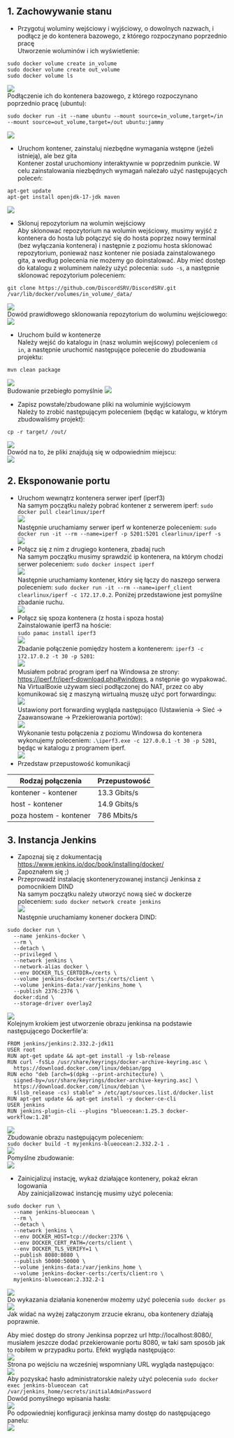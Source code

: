 ## 1. Zachowywanie stanu  
* Przygotuj woluminy wejściowy i wyjściowy, o dowolnych nazwach, i podłącz je do kontenera bazowego, z którego rozpoczynano poprzednio pracę  
Utworzenie woluminów i ich wyświetlenie:  
```console
sudo docker volume create in_volume
sudo docker volume create out_volume
sudo docker volume ls
```  
![](./screenshots/volumes_create.png)  
Podłączenie ich do kontenera bazowego, z którego rozpoczynano poprzednio pracę (ubuntu):  
```console
sudo docker run -it --name ubuntu --mount source=in_volume,target=/in --mount source=out_volume,target=/out ubuntu:jammy
```  
![](./screenshots/docker_mount_run.png)  
* Uruchom kontener, zainstaluj niezbędne wymagania wstępne (jeżeli istnieją), ale bez gita  
Kontener został uruchomiony interaktywnie w poprzednim punkcie. W celu zainstalowania niezbędnych wymagań należało użyć następujących poleceń:  
```console
apt-get update
apt-get install openjdk-17-jdk maven
```  
![](./screenshots/update_install.png)  
* Sklonuj repozytorium na wolumin wejściowy  
Aby sklonować repozytorium na wolumin wejściowy, musimy wyjść z kontenera do hosta lub połączyć się do hosta poprzez nowy terminal (bez wyłączania kontenera) i następnie z poziomu hosta sklonować repozytorium, ponieważ nasz kontener nie posiada zainstalowanego gita, a według polecenia nie możemy go doinstalować. Aby mieć dostęp do katalogu z woluminem należy użyć polecenia: ```sudo -s```, a następnie sklonować repozytorium poleceniem:  
```console
git clone https://github.com/DiscordSRV/DiscordSRV.git /var/lib/docker/volumes/in_volume/_data/
```  
![](./screenshots/git_clone.png)  
Dowód prawidłowego sklonowania repozytorium do woluminu wejściowego:  
![](./screenshots/git_success.png)  
* Uruchom build w kontenerze  
Należy wejść do katalogu in (nasz wolumin wejścowy) poleceniem ```cd in```, a następnie uruchomić następujące polecenie do zbudowania projektu:  
```console
mvn clean package
```  
![](./screenshots/build_in_container.png)  
Budowanie przebiegło pomyślnie
![](./screenshots/build_success.png)  
* Zapisz powstałe/zbudowane pliki na woluminie wyjściowym  
Należy to zrobić następującym poleceniem (będąc w katalogu, w którym zbudowaliśmy projekt):  
```console
cp -r target/ /out/
```   
![](./screenshots/cp.png)  
Dowód na to, że pliki znajdują się w odpowiednim miejscu:  
![](./screenshots/proof.png)  
## 2. Eksponowanie portu
* Uruchom wewnątrz kontenera serwer iperf (iperf3)  
Na samym początku należy pobrać kontener z serwerem iperf: ```sudo docker pull clearlinux/iperf```  
![](./screenshots/pull_iperf.png)  
Następnie uruchamiamy serwer iperf w kontenerze poleceniem: ```sudo docker run -it --rm --name=iperf -p 5201:5201 clearlinux/iperf -s```  
![](./screenshots/iperf_server.png)   
* Połącz się z nim z drugiego kontenera, zbadaj ruch  
Na samym początku musimy sprawdzić ip kontenera, na którym chodzi serwer poleceniem: ```sudo docker inspect iperf```  
![](./screenshots/check_ip_iperf.png)  
Następnie uruchamiamy kontener, który się łączy do naszego serwera poleceniem: ```sudo docker run -it --rm --name=iperf_client clearlinux/iperf -c 172.17.0.2```. Poniżej przedstawione jest pomyślne zbadanie ruchu.  
![](./screenshots/container_to_container.png)  
* Połącz się spoza kontenera (z hosta i spoza hosta)  
Zainstalowanie iperf3 na hoście:  
```sudo pamac install iperf3```  
![](./screenshots/install_iperf_host.png)  
Zbadanie połączenie pomiędzy hostem a kontenerem: ```iperf3 -c 172.17.0.2 -t 30 -p 5201```:  
![](./screenshots/iperf_host.png)  
Musiałem pobrać program iperf na Windowsa ze strony: https://iperf.fr/iperf-download.php#windows, a nstępnie go wypakować. Na VirtualBoxie używam sieci podłączonej do NAT, przez co aby komunikować się z maszyną wirtualną muszę użyć port forwardingu:  
![](./screenshots/nat.png)  
Ustawiony port forwarding wygląda następująco (Ustawienia -> Sieć -> Zaawansowane -> Przekierowania portów):  
![](./screenshots/port_forward.png)  
Wykonanie testu połączenia z poziomu Windowsa do kontenera wykonujemy poleceniem: ```.\iperf3.exe -c 127.0.0.1 -t 30 -p 5201```, będąc w katalogu z programem iperf.  
![](./screenshots/iperf_not_host.png)  
* Przedstaw przepustowość komunikacji  

| Rodzaj połączenia      | Przepustowość |
| ---------------------- | ------------- |
| kontener - kontener    | 13.3 Gbits/s  |
| host - kontener        | 14.9 Gbits/s  |
| poza hostem - kontener | 786 Mbits/s   |

## 3. Instancja Jenkins  
* Zapoznaj się z dokumentacją https://www.jenkins.io/doc/book/installing/docker/  
Zapoznałem się ;)  
* Przeprowadź instalację skonteneryzowanej instancji Jenkinsa z pomocnikiem DIND  
Na samym początku należy utworzyć nową sieć w dockerze poleceniem: ```sudo docker network create jenkins```  
![](./screenshots/docker_network.png)  
Następnie uruchamiamy konener dockera DIND:  
```
sudo docker run \
  --name jenkins-docker \
  --rm \
  --detach \
  --privileged \
  --network jenkins \
  --network-alias docker \
  --env DOCKER_TLS_CERTDIR=/certs \
  --volume jenkins-docker-certs:/certs/client \
  --volume jenkins-data:/var/jenkins_home \
  --publish 2376:2376 \
  docker:dind \
  --storage-driver overlay2
```  
![](./screenshots/dind_run.png)  
Kolejnym krokiem jest utworzenie obrazu jenkinsa na podstawie następującego Dockerfile'a:  
```docker
FROM jenkins/jenkins:2.332.2-jdk11
USER root
RUN apt-get update && apt-get install -y lsb-release
RUN curl -fsSLo /usr/share/keyrings/docker-archive-keyring.asc \
  https://download.docker.com/linux/debian/gpg
RUN echo "deb [arch=$(dpkg --print-architecture) \
  signed-by=/usr/share/keyrings/docker-archive-keyring.asc] \
  https://download.docker.com/linux/debian \
  $(lsb_release -cs) stable" > /etc/apt/sources.list.d/docker.list
RUN apt-get update && apt-get install -y docker-ce-cli
USER jenkins
RUN jenkins-plugin-cli --plugins "blueocean:1.25.3 docker-workflow:1.28"
```  
![](./screenshots/cat_dockerfile.png)  
Zbudowanie obrazu następującym poleceniem:  
```sudo docker build -t myjenkins-blueocean:2.332.2-1 .```  
![](./screenshots/docker_build.png)  
Pomyślne zbudowanie:  
![](./screenshots/build_jenkins_success.png)  
* Zainicjalizuj instację, wykaż działające kontenery, pokaż ekran logowania  
Aby zainicjalizować instancję musimy użyć polecenia:  
```
sudo docker run \
  --name jenkins-blueocean \
  --rm \
  --detach \
  --network jenkins \
  --env DOCKER_HOST=tcp://docker:2376 \
  --env DOCKER_CERT_PATH=/certs/client \
  --env DOCKER_TLS_VERIFY=1 \
  --publish 8080:8080 \
  --publish 50000:50000 \
  --volume jenkins-data:/var/jenkins_home \
  --volume jenkins-docker-certs:/certs/client:ro \
  myjenkins-blueocean:2.332.2-1 
```  
  ![](./screenshots/run_jenkins.png)  
  Do wykazania działania konenerów możemy użyć polecenia ```sudo docker ps```  
  ![](./screenshots/working.png)  
  Jak widać na wyżej załączonym zrzucie ekranu, oba kontenery działają poprawnie.  
    
Aby mieć dostęp do strony Jenkinsa poprzez url http://localhost:8080/, musiałem jeszcze dodać przekierowanie portu 8080, w taki sam sposób jak to robiłem w przypadku portu. Efekt wygląda następująco:  
![](./screenshots/web_port.png)  
Strona po wejściu na wcześniej wspomniany URL wygląda następująco:  
![](./screenshots/jenkins_web.png)  
Aby pozyskać hasło administratorskie należy użyć polecenia ```sudo docker exec jenkins-blueocean cat /var/jenkins_home/secrets/initialAdminPassword```  
Dowód pomyślnego wpisania hasła:  
![](./screenshots/correct.png)  
Po odpowiedniej konfiguracji jenkinsa mamy dostęp do następującego panelu:  
![](./screenshots/all_done.png)  

